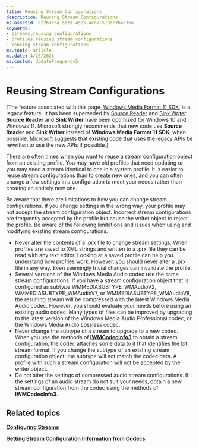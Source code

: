 ```yaml
---
title: Reusing Stream Configurations
description: Reusing Stream Configurations
ms.assetid: e2263c3a-56cd-4505-acd7-510dc7bac166
keywords:
- streams,reusing configurations
- profiles,reusing stream configurations
- reusing stream configurations
ms.topic: article
ms.date: 4/26/2023
ms.custom: UpdateFrequency5
---
```


# Reusing Stream Configurations

\[The feature associated with this page, [Windows Media Format 11 SDK](/windows/win32/wmformat/windows-media-format-11-sdk), is a legacy feature. It has been superseded by [Source Reader](/windows/win32/medfound/source-reader) and [Sink Writer](/windows/win32/medfound/sink-writer). **Source Reader** and **Sink Writer** have been optimized for Windows 10 and Windows 11. Microsoft strongly recommends that new code use **Source Reader** and **Sink Writer** instead of **Windows Media Format 11 SDK**, when possible. Microsoft suggests that existing code that uses the legacy APIs be rewritten to use the new APIs if possible.\]

There are often times when you want to reuse a stream configuration object from an existing profile. You may have old profiles that need updating or you may need a stream identical to one in a system profile. It is easier to reuse stream configurations than to create new ones, and you can often change a few settings in a configuration to meet your needs rather than creating an entirely new one.

Be aware that there are limitations to how you can change stream configurations. If you change settings in the wrong way, your profile may not accept the stream configuration object. Incorrect stream configurations are frequently accepted by the profile but cause the writer object to reject the profile. Be aware of the following limitations and issues when using and modifying existing stream configurations.

-   Never alter the contents of a .prx file to change stream settings. When profiles are saved to XML strings and written to a .prx file they can be read with any text editor. Looking at a saved profile can help you understand how profiles work. However, you should never alter a .prx file in any way. Even seemingly trivial changes can invalidate the profile.
-   Several versions of the Windows Media Audio codec use the same stream configurations. If you have a stream configuration object that is configured as subtype WMMEDIASUBTYPE\_WMAudioV2, WMMEDIASUBTYPE\_WMAudioV7, or WMMEDIASUBTYPE\_WMAudioV8, the resulting stream will be compressed with the latest Windows Media Audio codec. However, you should evaluate your needs before using an existing audio codec. Many types of files can be improved by upgrading to the latest version of the Windows Media Audio Professional codec, or the Windows Media Audio Lossless codec.
-   Never change the subtype of a stream to upgrade to a new codec. When you use the methods of [**IWMCodecInfo3**](/previous-versions/windows/desktop/api/wmsdkidl/nn-wmsdkidl-iwmcodecinfo3) to obtain a stream configuration, the codec attaches some data to it that identifies the bit stream format. If you change the subtype of an existing stream configuration object, the subtype will not match the codec data. A profile with such a stream configuration will not be accepted by the writer object.
-   Do not alter the settings of compressed audio stream configurations. If the settings of an audio stream do not suit your needs, obtain a new stream configuration from the codec using the methods of **IWMCodecInfo3**.

## Related topics

<dl> <dt>

[**Configuring Streams**](configuring-streams.md)
</dt> <dt>

[**Getting Stream Configuration Information from Codecs**](getting-stream-configuration-information-from-codecs.md)
</dt> </dl>

 

 




